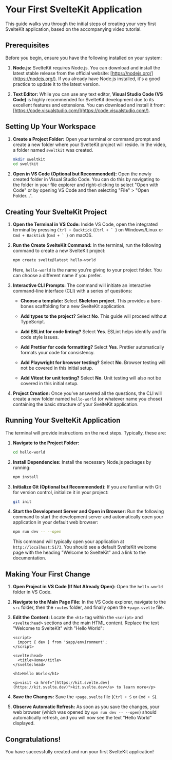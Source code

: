 # Your First SvelteKit Application

This guide walks you through the initial steps of creating your very first SvelteKit application, based on the accompanying video tutorial.

## Prerequisites

Before you begin, ensure you have the following installed on your system:

1.  **Node.js:** SvelteKit requires Node.js. You can download and install the latest stable release from the official website: [https://nodejs.org/](https://nodejs.org/). If you already have Node.js installed, it's a good practice to update it to the latest version.

2.  **Text Editor:** While you can use any text editor, **Visual Studio Code (VS Code)** is highly recommended for SvelteKit development due to its excellent features and extensions. You can download and install it from: [https://code.visualstudio.com/](https://code.visualstudio.com/).

## Setting Up Your Workspace

1.  **Create a Project Folder:** Open your terminal or command prompt and create a new folder where your SvelteKit project will reside. In the video, a folder named `sweltkit` was created.

    ```bash
    mkdir sweltkit
    cd sweltkit
    ```

2.  **Open in VS Code (Optional but Recommended):** Open the newly created folder in Visual Studio Code. You can do this by navigating to the folder in your file explorer and right-clicking to select "Open with Code" or by opening VS Code and then selecting "File" > "Open Folder...".

## Creating Your SvelteKit Project

1.  **Open the Terminal in VS Code:** Inside VS Code, open the integrated terminal by pressing `Ctrl + Backtick` (`` Ctrl + `  ``) on Windows/Linux or `Cmd + Backtick` (`` Cmd + `  ``) on macOS.

2.  **Run the Create SvelteKit Command:** In the terminal, run the following command to create a new SvelteKit project:

    ```bash
    npm create svelte@latest hello-world
    ```

    Here, `hello-world` is the name you're giving to your project folder. You can choose a different name if you prefer.

3.  **Interactive CLI Prompts:** The command will initiate an interactive command-line interface (CLI) with a series of questions:

    - **Choose a template:** Select **Skeleton project**. This provides a bare-bones scaffolding for a new SvelteKit application.

    - **Add types to the project?** Select **No**. This guide will proceed without TypeScript.

    - **Add ESLint for code linting?** Select **Yes**. ESLint helps identify and fix code style issues.

    - **Add Prettier for code formatting?** Select **Yes**. Prettier automatically formats your code for consistency.

    - **Add Playwright for browser testing?** Select **No**. Browser testing will not be covered in this initial setup.

    - **Add Vitest for unit testing?** Select **No**. Unit testing will also not be covered in this initial setup.

4.  **Project Creation:** Once you've answered all the questions, the CLI will create a new folder named `hello-world` (or whatever name you chose) containing the basic structure of your SvelteKit application.

## Running Your SvelteKit Application

The terminal will provide instructions on the next steps. Typically, these are:

1.  **Navigate to the Project Folder:**

    ```bash
    cd hello-world
    ```

2.  **Install Dependencies:** Install the necessary Node.js packages by running:

    ```bash
    npm install
    ```

3.  **Initialize Git (Optional but Recommended):** If you are familiar with Git for version control, initialize it in your project:

    ```bash
    git init
    ```

4.  **Start the Development Server and Open in Browser:** Run the following command to start the development server and automatically open your application in your default web browser:

    ```bash
    npm run dev -- --open
    ```

    This command will typically open your application at `http://localhost:5173`. You should see a default SvelteKit welcome page with the heading "Welcome to SvelteKit" and a link to the documentation.

## Making Your First Change

1.  **Open Project in VS Code (If Not Already Open):** Open the `hello-world` folder in VS Code.

2.  **Navigate to the Main Page File:** In the VS Code explorer, navigate to the `src` folder, then the `routes` folder, and finally open the `+page.svelte` file.

3.  **Edit the Content:** Locate the `<h1>` tag within the `<script>` and `<svelte:head>` sections and the main HTML content. Replace the text "Welcome to SvelteKit" with "Hello World":

    ```svelte
    <script>
      import { dev } from '$app/environment';
    </script>

    <svelte:head>
      <title>Home</title>
    </svelte:head>

    <h1>Hello World</h1>

    <p>visit <a href="[https://kit.svelte.dev](https://kit.svelte.dev)">kit.svelte.dev</a> to learn more</p>
    ```

4.  **Save the Changes:** Save the `+page.svelte` file (`Ctrl + S` or `Cmd + S`).

5.  **Observe Automatic Refresh:** As soon as you save the changes, your web browser (which was opened by `npm run dev -- --open`) should automatically refresh, and you will now see the text "Hello World" displayed.

## Congratulations!

You have successfully created and run your first SvelteKit application!
